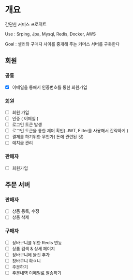 # 개요
간단한 커머스 프로젝트

Use : Srping, Jpa, Mysql, Redis, Docker, AWS

Goal : 샐러와 구매자 사이를 중개해 주는 커머스 서버를 구축한다

## 회원
### 공통
- [x] 이메일을 통해서 인증번호를 통한 회원가입

### 회원
- [ ]  회원 가입
- [ ]  인증 ( 이메일 )
- [ ]  로그인 토큰 발생
- [ ]  로그인 토큰을 통한 제어 확인( JWT, Filter를 사용해서 간략하게 )
- [ ]  결제를 하기위한 무언가( 돈에 관련된 것)
- [ ]  예치금 관리

### 판매자
- [ ]  회원가입

## 주문 서버

### 판매자
- [ ]  상품 등록, 수정 
- [ ]  상품 삭제

### 구매자
- [ ]  장바구니를 위한 Redis 연동
- [ ]  상품 검색 & 상세 페이지
- [ ]  장바구니에 물건 추가
- [ ]  장바구니 확ㅇ니
- [ ]  주문하기
- [ ]  주문내역 이메일로 발송하기

